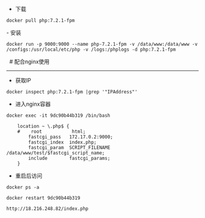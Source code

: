 - 下载
```
docker pull php:7.2.1-fpm
```

- 安装
```
docker run -p 9000:9000 --name php-7.2.1-fpm -v /data/www:/data/www -v /configs:/usr/local/etc/php -v /logs:/phplogs -d php:7.2.1-fpm
```
 
# 配合nginx使用

----

- 获取IP
```
docker inspect php:7.2.1-fpm |grep '"IPAddress"'
```

- 进入nginx容器
```
docker exec -it 9dc90b44b319 /bin/bash
```

```
    location ~ \.php$ {
    #    root           html;
        fastcgi_pass   172.17.0.2:9000;
        fastcgi_index  index.php;
        fastcgi_param  SCRIPT_FILENAME  /data/www/test/$fastcgi_script_name;
        include        fastcgi_params;
    }

```

- 重启后访问
```
docker ps -a

docker restart 9dc90b44b319

http://18.216.248.82/index.php

```
